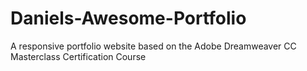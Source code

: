 # Daniels-Awesome-Portfolio
A responsive portfolio website based on the Adobe Dreamweaver CC Masterclass Certification Course
